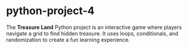 # python-project-4
The **Treasure Land** Python project is an interactive game where players navigate a grid to find hidden treasure. It uses loops, conditionals, and randomization to create a fun learning experience.
